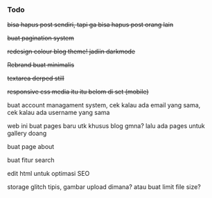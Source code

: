 ### Todo

~~bisa hapus post sendiri, tapi ga bisa hapus post orang lain~~

~~buat pagination system~~

~~redesign colour blog theme! jadiin darkmode~~

~~Rebrand buat minimalis~~

~~textarea derped still~~

~~responsive css media itu itu belom di set (mobile)~~

buat account managament system, cek kalau ada email yang sama, \
cek kalau ada username yang sama

web ini buat pages baru utk khusus blog gmna?
lalu ada pages untuk gallery doang

buat page about

buat fitur search

edit html untuk optimasi SEO

storage glitch tipis, gambar upload dimana? atau buat limit file size?